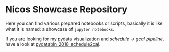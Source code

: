 # Nicos Showcase Repository 
Here you can find various prepared notebooks or scripts, basically it is like what it is named: a showcase of `jupyter notebooks`.

If you are looking for my pydata visualization and *schedule -> gcal pipeline*, have a look at [pydatabln_2018_schedule2cal](pydatabln_2018_schedule2cal).
